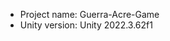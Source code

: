 <!-- UNITY CODE ASSIST INSTRUCTIONS START -->
- Project name: Guerra-Acre-Game
- Unity version: Unity 2022.3.62f1
<!-- UNITY CODE ASSIST INSTRUCTIONS END -->